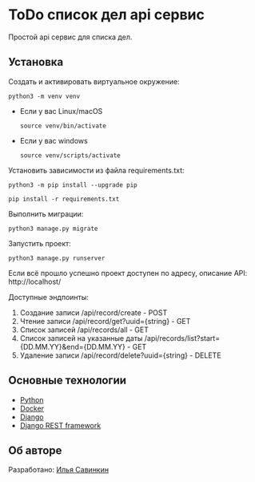 # ToDo список дел api сервис
Простой api сервис для списка дел.

## Установка

Cоздать и активировать виртуальное окружение:

```
python3 -m venv venv
```

* Если у вас Linux/macOS

    ```
    source venv/bin/activate
    ```

* Если у вас windows

    ```
    source venv/scripts/activate
    ```

Установить зависимости из файла requirements.txt:

```
python3 -m pip install --upgrade pip
```

```
pip install -r requirements.txt
```

Выполнить миграции:

```
python3 manage.py migrate
```

Запустить проект:

```
python3 manage.py runserver
```

Если всё прошло успешно проект доступен по адресу, описание API:
http://localhost/

Доступные эндпоинты:
1. Создание записи /api/record/create - POST
2. Чтение записи /api/record/get?uuid={string} - GET
3. Список записей /api/records/all - GET
4. Список записей на указанные даты
/api/records/list?start={DD.MM.YY}&end={DD.MM.YY} - GET
5. Удаление записи /api/record/delete?uuid={string} - DELETE

## Основные технологии
- [Python](https://www.python.org/)
- [Docker](https://www.docker.com/)
- [Django](https://www.djangoproject.com/)
- [Django REST framework](https://www.django-rest-framework.org/)

## Об авторе
Разработано:
[Илья Савинкин](https://www.linkedin.com/in/ilya-savinkin-6002a711/)
